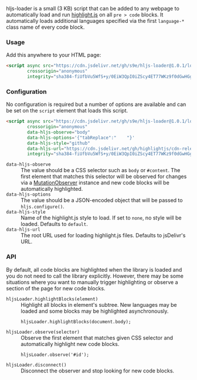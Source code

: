 hljs-loader is a small (3 KB) script that can be added to any webpage to automatically load and run [highlight.js](https://highlightjs.org/) on all `pre > code` blocks. It automatically loads additional languages specified via the first `language-*` class name of every code block.


### Usage

Add this anywhere to your HTML page:

```html
<script async src="https://cdn.jsdelivr.net/gh/s9e/hljs-loader@1.0.1/loader.min.js"
        crossorigin="anonymous"
        integrity="sha384-fiUfbVu5WfS+y/0EiW3QpI0iZScy4ET77WKz9f0dGwHGgLNQz6pQa8AdSi8Y59ZZ"></script>
```


### Configuration

No configuration is required but a number of options are available and can be set on the `script` element that loads this script.

```html
<script async src="https://cdn.jsdelivr.net/gh/s9e/hljs-loader@1.0.1/loader.min.js"
        crossorigin="anonymous"
        data-hljs-observe="body"
        data-hljs-options='{"tabReplace":"    "}'
        data-hljs-style="github"
        data-hljs-url="https://cdn.jsdelivr.net/gh/highlightjs/cdn-release@9.15.10/build/"
        integrity="sha384-fiUfbVu5WfS+y/0EiW3QpI0iZScy4ET77WKz9f0dGwHGgLNQz6pQa8AdSi8Y59ZZ"></script>
```

<dl>
<dt><code>data-hljs-observe</code></dt>
<dd>The value should be a CSS selector such as <code>body</code> or <code>#content</code>. The first element that matches this selector will be observed for changes via a <a href="https://developer.mozilla.org/en-US/docs/Web/API/MutationObserver">MutationObserver</a> instance and new code blocks will be automatically highlighted.</dd>

<dt><code>data-hljs-options</code></dt>
<dd>The value should be a JSON-encoded object that will be passed to <code>hljs.configure()</code>.</dd>

<dt><code>data-hljs-style</code></dt>
<dd>Name of the highlight.js style to load. If set to <code>none</code>, no style will be loaded. Defaults to <code>default</code>.</dd>

<dt><code>data-hljs-url</code></dt>
<dd>The root URL used for loading highlight.js files. Defaults to jsDelivr's URL.</dd>
</dl>


### API

By default, all code blocks are highlighted when the library is loaded and you do not need to call the library explicitly. However, there may be some situations where you want to manually trigger highlighting or observe a section of the page for new code blocks.

<dl>
<dt><code>hljsLoader.highlightBlocks(element)</code></dt>
<dd>Highlight all blocks in element's subtree. New languages may be loaded and some blocks may be highlighted asynchronously.

<pre><code class="lang-js">hljsLoader.highlightBlocks(document.body);</code></pre></dd>

<dt><code>hljsLoader.observe(selector)</code></dt>
<dd>Observe the first element that matches given CSS selector and automatically highlight new code blocks.

<pre><code class="lang-js">hljsLoader.observe('#id');</code></pre></dd>

<dt><code>hljsLoader.disconnect()</code></dt>
<dd>Disconnect the observer and stop looking for new code blocks.</dd>
</dl>
